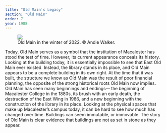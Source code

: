 ```yaml
---
title: "Old Main's Legacy"
section: "Old Main"
order: 7
year: 1988
---
```


<figure>
   <img src="/mac-history/images/old-main-today.jpeg">
   <figcaption>
        Old Main in the winter of 2022. © Andie Walker.
   </figcaption>
</figure>

Today, Old Main serves as a symbol that the institution of Macalester has stood the test of time. However, its current appearance conceals its history. Looking at the building today, it is essentially impossible to see that East Old Main ever existed. Instead, the library stands in its place, and Old Main appears to be a complete building in its own right. At the time that it was built, the structure we know as Old Main was the result of poor financial planning, the opposite of the strong historical roots Old Main now implies. Old Main has seen many beginnings and endings— the beginning of Macalester College in the 1880s, its brush with an early death, the destruction of the East Wing in 1986, and a new beginning with the construction of the library in its place. Looking at the physical spaces that make up Macalester’s campus today, it can be hard to see how much has changed over time. Buildings can seem immutable, or immovable. The story of Old Main is clear evidence that buildings are not as set in stone as they appear.
